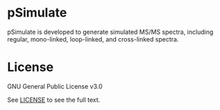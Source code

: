 # pSimulate

pSimulate is developed to generate simulated MS/MS spectra, including regular, mono-linked, loop-linked, and cross-linked spectra.



# License
GNU General Public License v3.0

See [LICENSE](https://github.com/pFindStudio/pLink2/blob/master/pSimulate/LICENSE) to see the full text.
